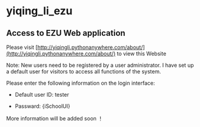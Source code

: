 # yiqing_li_ezu
## Access to EZU Web application 
Please visit [http://yiqingli.pythonanywhere.com/about/](http://yiqingli.pythonanywhere.com/about/) to view this Website

Note: New users need to be registered by a user administrator. I have set up a default user for visitors to access all functions of the system.

Please enter the following information on the login interface:

 * Default user ID: tester

 * Passward: {iSchoolUI}

More information will be added soon ！
